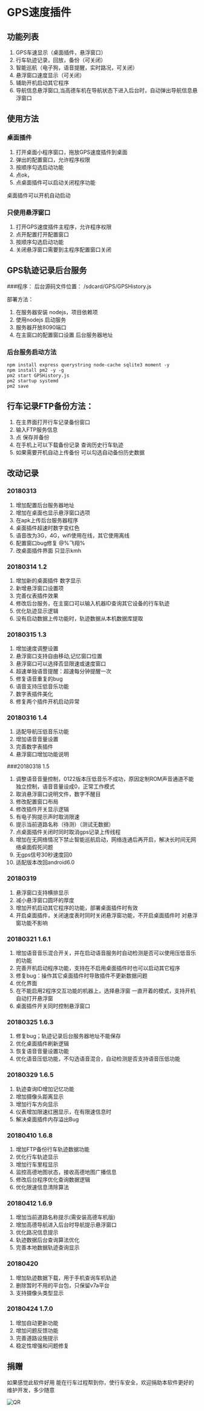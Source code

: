 # GPS速度插件
## 功能列表
1. GPS车速显示（桌面插件，悬浮窗口）
2. 行车轨迹记录，回放，备份（可关闭）
3. 智能巡航（电子狗，语音提醒，实时路况，可关闭）
4. 悬浮窗口速度显示（可关闭）
5. 辅助开机启动其它程序
6. 导航信息悬浮窗口,当高德车机在导航状态下进入后台时，自动弹出导航信息悬浮窗口

## 使用方法
### 桌面插件
   1. 打开桌面小程序窗口，拖放GPS速度插件到桌面
   2. 弹出的配置窗口，允许程序权限
   3. 按顺序勾选启动功能
   4. 点ok，
   5. 点桌面插件可以启动关闭程序功能
   
   桌面插件可以开机自动启动
   
 ### 只使用悬浮窗口
 1. 打开GPS速度插件主程序，允许程序权限
 2. 点开配置打开配置窗口
 3. 按顺序勾选启动功能
 4. 关闭悬浮窗口需要到主程序配置窗口关闭
 
 
 
 ## GPS轨迹记录后台服务
 
 ###程序： 
后台源码文件位置：
/sdcard/GPS/GPSHistory.js

部署方法：
1. 在服务器安装 nodejs，项目依赖项
2. 使用nodejs 启动服务
3. 服务器开放8090端口
4. 在主窗口的配置窗口设置 后台服务器地址

### 后台服务启动方法
```$bash
npm install express querystring node-cache sqlite3 moment -y
npm install pm2 -y -g 
pm2 start GPSHistory.js 
pm2 startup systemd
pm2 save
```
## 行车记录FTP备份方法：
1. 在主界面打开行车记录备份窗口
2. 输入FTP服务信息
3. 点 保存并备份 
4. 在手机上可以下载备份记录 查询历史行车轨迹
5. 如果需要开机自动上传备份 可以勾选自动备份历史数据

## 改动记录
### 20180313
1. 增加配置后台服务器地址
2. 增加在桌面也显示悬浮窗口选项
3. 在apk上传后台服务器程序
4. 桌面插件超速时数字变红色
5. 语音改为3G，4G，wifi使用在线，其它使用离线
6. 配置窗口bug修复 @%飞翔%
7. 改桌面插件界面 只显示kmh 

### 20180314 1.2
1. 增加新的桌面插件 数字显示
2. 新增悬浮窗口设置项
3. 完善仪表插件效果
4. 修改后台服务，在主窗口可以输入机器ID查询其它设备的行车轨迹
5. 优化轨迹显示逻辑
6. 没有启动数据上传功能时，轨迹数据从本机数据库提取   

### 20180315 1.3
1. 增加速度调整设置
2. 悬浮窗口支持自由移动,记忆窗口位置
3. 悬浮窗口可以选择否显限速或速度窗口
4. 超速单独语音提醒：超速每分钟提醒一次
5. 修复语音重复的bug
6. 语音支持压低音乐功能
7. 数字表插件美化
8. 修复两个插件开机启动异常

### 20180316 1.4
1. 适配导航压低音乐功能
2. 增加语音音量设置
3. 完善数字表插件
4. 悬浮窗口增加功能说明

###20180318 1.5
1. 调整语音音量控制，0122版本压低音乐不成功，原因定制ROM声音通道不能独立控制，语音音量设成0，正常工作模式
2. 取消悬浮窗口说明文件，数字不醒目
3. 修改配置窗口布局
4. 修改插件开关显示逻辑
5. 有电子狗提示声时取消限速
6. 提示当前道路名称（待测）（测试无数据）
7. 点桌面插件关闭时同时取消gps记录上传线程
8. 增加在无网络情况下禁止智能巡航启动，网络连通后再开启，解决长时间无网络桌面假死问题
9. 无gps信号30秒速度回0
10. 适配版本改回android6.0

### 20180319 
1. 悬浮窗口支持横排显示
2. 减小悬浮窗口圆环的厚度
3. 增加开机启动其它程序的功能，部署桌面插件时有效
4. 开启桌面插件，关闭速度表时同时关闭悬浮窗功能，不开启桌面插件时 对悬浮窗功能不影响 

### 20180321 1.6.1
1. 增加语音音乐混合开关，并在启动语音服务时自动检测是否可以使用压低音乐的功能
2. 完善开机启动程序功能，支持在不启用桌面插件时也可以启动其它程序
3. 修复bug：操作其它桌面插件时导致插件不更新数据问题
4. 优化界面
5. 在不能启用2程序交互功能的机器上，选择悬浮窗 一直开着的模式，支持开机自动打开悬浮窗
6. 桌面插件开关同时控制悬浮窗口

### 20180325 1.6.3
1. 修复bug；轨迹记录后台服务器地址不能保存
2. 优化桌面插件刷新逻辑
3. 恢复语音音量设置功能
4. 优化语音压低功能，不勾选语音混合，自动检测是否支持语音压低功能

### 20180329 1.6.5
1. 轨迹查询ID增加记忆功能
2. 增加摄像头距离显示
3. 增加行车方向显示
4. 仪表增加限速红圈显示，在有限速信息时
5. 解决桌面插件内存溢出Bug 

### 20180410 1.6.8
1. 增加FTP备份行车轨迹数据功能
2. 优化行车轨迹显示
3. 增加行车里程显示
4. 监控高德地图状态，接收高德地图广播信息
5. 修改后台程序优化查询数据逻辑
6. 优化限速信息清除算法

### 20180412 1.6.9
1. 增加当前道路名称提示(需安装高德车机版)
2. 增加高德导航进入后台时导航提示悬浮窗口
3. 优化路况信息提示
4. 轨迹数据后台查询算法优化
5. 完善本地数据轨迹查询显示

### 20180420 
1. 增加轨迹数据下载，用于手机查询车机轨迹
2. 删除暂时不用的平台包，只保留v7a平台
3. 支持摄像头类型显示

### 20180424 1.7.0
1. 增加自动更新功能
2. 增加问题反馈功能
3. 完善道路设施提示
4. 稳定性增强和问题修复

## 捐赠
如果感觉此软件好用 能在行车过程帮到你，使行车安全，欢迎捐助本软件更好的维护开发，多少随意

![QR](https://github.com/laihui0207/GPSSpeedWidget/blob/master/app/src/main/res/drawable/qrcode.png "支付宝")

